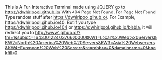 This Is A Fun Interactive Terminal made using JQUERY
go to https://dwhirlpool.github.io/
With 404 Page Not Found. For Page Not Found Type random stuff after https://dwhirlpool.gihub.io/. For Example, https://dwhirlpool.gihub.io/40. But if you type https://dwhirlpool.gihub.io/404 or https://dwhirlpool.gihub.io/blabla, it will redirect you to http://www1.gihub.io/?tm=1&subid4=1643001224.0376600000&KW1=Local%20Web%20Servers&KW2=North%20America%20Web%20Servers&KW3=Asia%20Webservers&KW4=European%20Web%20Servers&searchbox=0&domainname=0&backfill=0
